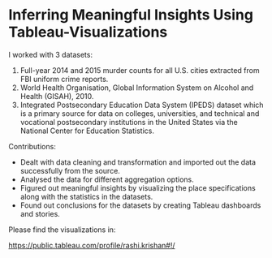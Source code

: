 # Inferring Meaningful Insights Using Tableau-Visualizations

I worked with 3 datasets:

1) Full-year 2014 and 2015 murder counts for all U.S. cities extracted from FBI uniform crime reports.
2) World Health Organisation, Global Information System on Alcohol and Health (GISAH), 2010.
3) Integrated Postsecondary Education Data System (IPEDS) dataset which is a primary source for data on colleges, universities, and technical and vocational postsecondary institutions in the United States via the National Center for Education Statistics.


Contributions:

- Dealt with data cleaning and transformation and imported out the data successfully from the source.
- Analysed the data for different aggregation options.
- Figured out meaningful insights by visualizing the place specifications along with the statistics in the datasets.
- Found out conclusions for the datasets by creating Tableau dashboards and stories.


Please find the visualizations in:

https://public.tableau.com/profile/rashi.krishan#!/

